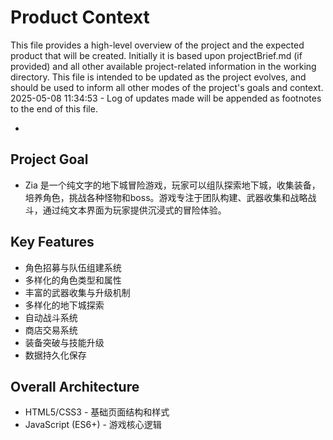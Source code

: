 # Product Context

This file provides a high-level overview of the project and the expected product that will be created. Initially it is based upon projectBrief.md (if provided) and all other available project-related information in the working directory. This file is intended to be updated as the project evolves, and should be used to inform all other modes of the project's goals and context.
2025-05-08 11:34:53 - Log of updates made will be appended as footnotes to the end of this file.

*

## Project Goal

* Zia 是一个纯文字的地下城冒险游戏，玩家可以组队探索地下城，收集装备，培养角色，挑战各种怪物和boss。游戏专注于团队构建、武器收集和战略战斗，通过纯文本界面为玩家提供沉浸式的冒险体验。

## Key Features

* 角色招募与队伍组建系统
* 多样化的角色类型和属性
* 丰富的武器收集与升级机制
* 多样化的地下城探索
* 自动战斗系统
* 商店交易系统
* 装备突破与技能升级
* 数据持久化保存

## Overall Architecture

* HTML5/CSS3 - 基础页面结构和样式
* JavaScript (ES6+) - 游戏核心逻辑